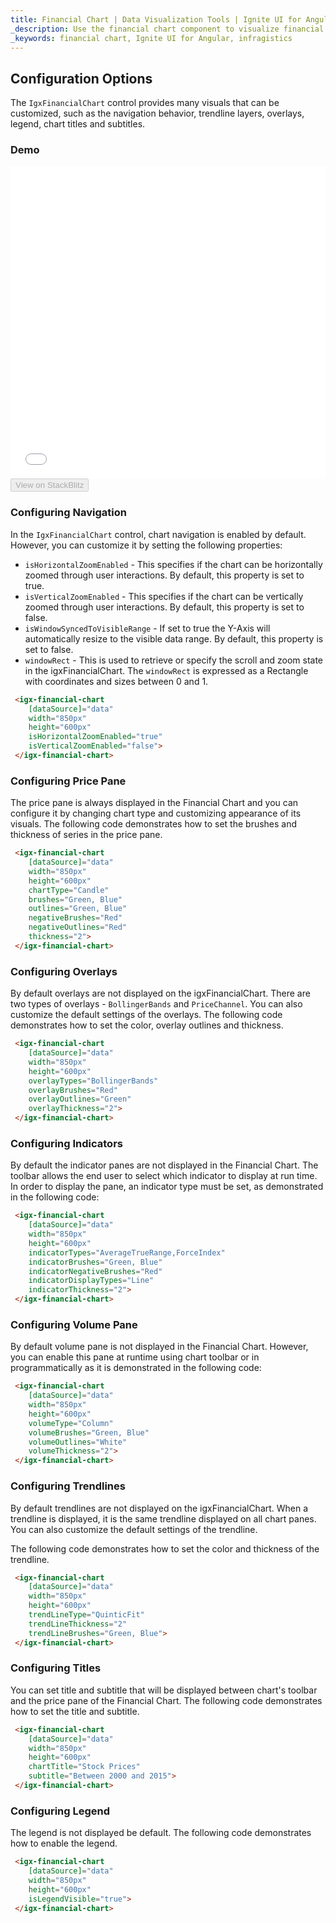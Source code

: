 ```yaml
---
title: Financial Chart | Data Visualization Tools | Ignite UI for Angular | Infragistics | Configuration Options
_description: Use the financial chart component to visualize financial data using a simple API. View the demo, dependencies, usage and toolbar for more information. 
_keywords: financial chart, Ignite UI for Angular, infragistics
---
```


## Configuration Options

The `IgxFinancialChart` control provides many visuals that can be customized, such as the navigation behavior, trendline layers, overlays, legend, chart titles and subtitles.

### Demo

<div class="sample-container loading" style="height: 500px">
    <iframe id="financial-chart-trendlines-iframe" src='{environment:demosBaseUrl}/charts/financial-chart-trendlines' width="100%" height="100%" seamless="" frameBorder="0" onload="onDvSampleIframeContentLoaded(this);"></iframe>
</div>
<div>
    <button data-localize="stackblitz" disabled class="stackblitz-btn"   data-iframe-id="financial-chart-trendlines-iframe" data-demos-base-url="{environment:demosBaseUrl}">View on StackBlitz
    </button>
</div>

<div class="divider--half"></div>

### Configuring Navigation

In the `IgxFinancialChart` control, chart navigation is enabled by default. However, you can customize it by setting the following properties:

-   `isHorizontalZoomEnabled` - This specifies if the chart can be horizontally zoomed through user interactions. By default, this property is set to true.
-   `isVerticalZoomEnabled` - This specifies if the chart can be vertically zoomed through user interactions. By default, this property is set to false.
-   `isWindowSyncedToVisibleRange` - If set to true the Y-Axis will automatically resize to the visible data range. By default, this property is set to false.
-   `windowRect` - This is used to retrieve or specify the scroll and zoom state in the igxFinancialChart. The `windowRect` is expressed as a Rectangle with coordinates and sizes between 0 and 1.

```html
 <igx-financial-chart
    [dataSource]="data"
    width="850px"
    height="600px"
    isHorizontalZoomEnabled="true"
    isVerticalZoomEnabled="false">
 </igx-financial-chart>
```

### Configuring Price Pane

The price pane is always displayed in the Financial Chart and you can configure it by changing chart type and customizing appearance of its visuals. The following code demonstrates how to set the brushes and thickness of series in the price pane.

```html
 <igx-financial-chart
    [dataSource]="data"
    width="850px"
    height="600px"
    chartType="Candle"
    brushes="Green, Blue"
    outlines="Green, Blue"
    negativeBrushes="Red"
    negativeOutlines="Red"
    thickness="2">
 </igx-financial-chart>
```

### Configuring Overlays

By default overlays are not displayed on the igxFinancialChart. There are two types of overlays - `BollingerBands` and `PriceChannel`. You can also customize the default settings of the overlays. The following code demonstrates how to set the color, overlay outlines and thickness.

```html
 <igx-financial-chart
    [dataSource]="data"
    width="850px"
    height="600px"
    overlayTypes="BollingerBands"
    overlayBrushes="Red"
    overlayOutlines="Green"
    overlayThickness="2">
 </igx-financial-chart>
```

### Configuring Indicators

By default the indicator panes are not displayed in the Financial Chart. The toolbar allows the end user to select which indicator to display at run time. In order to display the pane, an indicator type must be set, as demonstrated in the following code:

```html
 <igx-financial-chart
    [dataSource]="data"
    width="850px"
    height="600px"
    indicatorTypes="AverageTrueRange,ForceIndex"
    indicatorBrushes="Green, Blue"
    indicatorNegativeBrushes="Red"
    indicatorDisplayTypes="Line"
    indicatorThickness="2">
 </igx-financial-chart>
```

### Configuring Volume Pane

By default volume pane is not displayed in the Financial Chart. However, you can enable this pane at runtime using chart toolbar or in programmatically as it is demonstrated in the following code:

```html
 <igx-financial-chart
    [dataSource]="data"
    width="850px"
    height="600px"
    volumeType="Column"
    volumeBrushes="Green, Blue"
    volumeOutlines="White"
    volumeThickness="2">
 </igx-financial-chart>
```

### Configuring Trendlines

By default trendlines are not displayed on the igxFinancialChart. When a trendline is displayed, it is the same trendline displayed on all chart panes. You can also customize the default settings of the trendline.

The following code demonstrates how to set the color and thickness of the trendline.

```html
 <igx-financial-chart
    [dataSource]="data"
    width="850px"
    height="600px"
    trendLineType="QuinticFit"
    trendLineThickness="2"
    trendLineBrushes="Green, Blue">
 </igx-financial-chart>
```

### Configuring Titles

You can set title and subtitle that will be displayed between chart's toolbar and the price pane of the Financial Chart. The following code demonstrates how to set the title and subtitle.

```html
 <igx-financial-chart
    [dataSource]="data"
    width="850px"
    height="600px"
    chartTitle="Stock Prices"
    subtitle="Between 2000 and 2015">
 </igx-financial-chart>
```

### Configuring Legend

The legend is not displayed be default. The following code demonstrates how to enable the legend.

```html
 <igx-financial-chart
    [dataSource]="data"
    width="850px"
    height="600px"
    isLegendVisible="true">
 </igx-financial-chart>
```

